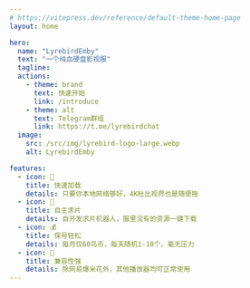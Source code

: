 ```yaml
---
# https://vitepress.dev/reference/default-theme-home-page
layout: home

hero:
  name: "LyrebirdEmby"
  text: "一个纯血硬盘影视服"
  tagline: 
  actions:
    - theme: brand
      text: 快速开始
      link: /introduce
    - theme: alt
      text: Telegram群组
      link: https://t.me/lyrebirdchat
  image:
    src: /src/img/lyrebird-logo-large.webp
    alt: LyrebirdEmby

features:
  - icon: 🚀
    title: 快速加载
    details: 只要你本地网络够好，4K杜比视界也是随便拖
  - icon: 🤖
    title: 自主求片
    details: 自开发求片机器人，服里没有的资源一键下载
  - icon: 💰
    title: 保号轻松
    details: 每月仅60鸟币，每天随机1-10个，毫无压力
  - icon: 🔄
    title: 兼容性强
    details: 除网易爆米花外，其他播放器均可正常使用
---
```


